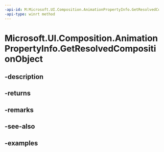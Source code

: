 ```yaml
---
-api-id: M:Microsoft.UI.Composition.AnimationPropertyInfo.GetResolvedCompositionObject
-api-type: winrt method
---
```


# Microsoft.UI.Composition.AnimationPropertyInfo.GetResolvedCompositionObject

<!--
public Microsoft.UI.Composition.CompositionObject GetResolvedCompositionObject ();
-->


## -description

## -returns

## -remarks

## -see-also

## -examples


